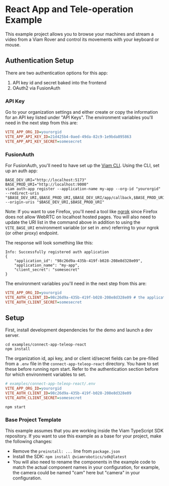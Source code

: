 # React App and Tele-operation Example

This example project allows you to browse your machines and stream a video from a Viam Rover and control its movements with your keyboard or mouse.

## Authentication Setup

There are two authentication options for this app:
1. API key id and secret baked into the frontend
1. OAuth2 via FusionAuth

### API Key

Go to your organization settings and either create or copy the information for an API key listed under "API Keys". The environment variables you'll need in the next step from this are:

```ini
VITE_APP_ORG_ID=yourorgid
VITE_APP_API_KEY_ID=21d425b4-0aed-49da-82c9-1e9bda895863
VITE_APP_API_KEY_SECRET=somesecret
```

### FusionAuth

For FusionAuth, you'll need to have set up the [Viam CLI](https://docs.viam.com/cli/). Using the CLI, set up an auth app:

```shell
BASE_DEV_URI="http://localhost:5173"
BASE_PROD_URI="http://localhost:9000"
viam auth-app register --application-name my-app --org-id "yourorgid" --redirect-uris "$BASE_DEV_URI,$BASE_PROD_URI,$BASE_DEV_URI/app/callback,$BASE_PROD_URI/app/callback" --origin-uris "$BASE_DEV_URI,$BASE_PROD_URI"
```

Note: If you want to use Firefox, you'll need a tool like [ngrok](https://ngrok.com/) since Firefox does not allow WebRTC on localhost hosted pages. You will also need to update the URI list in the command above in addition to using the `VITE_BASE_URI` environment variable (or set in .env) referring to your ngrok (or other proxy) endpoint.

The response will look something like this:

```shell
Info: Successfully registered auth application
{
	"application_id": "98c26d9a-435b-419f-b028-208e8d328e09",
	"application_name": "my-app",
	"client_secret": "somesecret"
}
```

The environment variables you'll need in the next step from this are:

```ini
VITE_APP_ORG_ID=yourorgid
VITE_AUTH_CLIENT_ID=98c26d9a-435b-419f-b028-208e8d328e09 # the application_id
VITE_AUTH_CLIENT_SECRET=somesecret
```

## Setup

First, install development dependencies for the demo and launch a dev server.

```shell
cd examples/connect-app-teleop-react
npm install
```

The organization id, api key, and or client id/secret fields can be pre-filled from a `.env` file in the `connect-app-teleop-react` directory. You have to set these before running npm start. Refer to the authentication section before for which environment variables to set.

```ini
# examples/connect-app-teleop-react/.env
VITE_APP_ORG_ID=yourorgid
VITE_AUTH_CLIENT_ID=98c26d9a-435b-419f-b028-208e8d328e09
VITE_AUTH_CLIENT_SECRET=somesecret
```

```shell
npm start
```

### Base Project Template

This example assumes that you are working inside the Viam TypeScript SDK repository. If you want to use this example as a base for your project, make the following changes:

* Remove the `preinstall: ...` line from `package.json`
* Install the SDK: `npm install @viamrobotics/sdk@latest`
* You will also need to rename the components in the example code to match the actual component names in your configuration, for example, the camera could be named "cam" here but "camera" in your configuration. 
